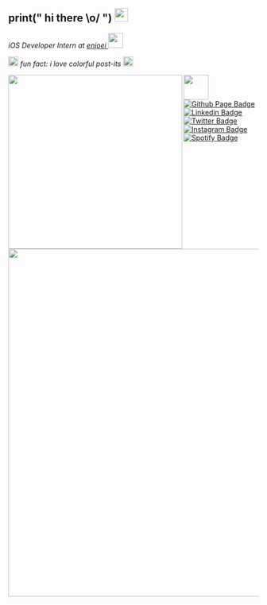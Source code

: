 
## print(" hi there \\o/ ") <img src="https://user-images.githubusercontent.com/5679180/79618120-0daffb80-80be-11ea-819e-d2b0fa904d07.gif" width="27px">

<p><em>iOS Developer Intern at <a href="http://www.enjoei.com.br">enjoei </a><img src="https://media.giphy.com/media/WUlplcMpOCEmTGBtBW/giphy.gif" width="30"> 
</em></p>

<p><em><img src="https://github.com/anathayna/anathayna/blob/master/coin.gif?raw=1" width="20vw"/> fun fact: i love colorful post-its </a><img src="https://github.com/anathayna/anathayna/blob/master/happy.gif?raw=1" width="20vw"/> 
</em></p>

<img align="left" src="https://github.com/anathayna/anathayna/blob/master/pusheencode.gif" width="350vw"/> <img align="left" src="https://github.com/anathayna/anathayna/blob/master/dino.gif" width="700vw"/>

<img src="https://media.giphy.com/media/VgCDAzcKvsR6OM0uWg/giphy.gif" width="50"> [![Github Page Badge](https://img.shields.io/badge/-Github_Page-000?style=flat-square&logo=Github&logoColor=white&link=https://anathayna.github.io)](https://anathayna.github.io)
[![Linkedin Badge](https://img.shields.io/badge/-LinkedIn-blue?style=flat-square&logo=Linkedin&logoColor=white&link=https://www.linkedin.com/in/anathaynafranca/)](https://www.linkedin.com/in/anathaynafranca/)
[![Twitter Badge](https://img.shields.io/badge/-Twitter-1ca0f1?style=flat-square&labelColor=1ca0f1&logo=twitter&logoColor=white&link=https://twitter.com/anadehavaiana)](https://twitter.com/anadehavaiana)
[![Instagram Badge](https://img.shields.io/badge/-Instagram-c039a6?style=flat-square&labelColor=c039a6&logo=instagram&logoColor=white&link=https://instagram.com/anadehavaiana)](https://instagram.com/anadehavaiana)
[![Spotify Badge](https://img.shields.io/badge/-Spotify-1db954?style=flat-square&labelColor=1db954&logo=spotify&logoColor=white&link=https://open.spotify.com/user/22prktxbbzv476kqemxclmwri)](https://open.spotify.com/user/22prktxbbzv476kqemxclmwri)

<!-- ![Alt Text](https://media.giphy.com/media/11D0XkJInM2ssU/giphy.gif) -->
